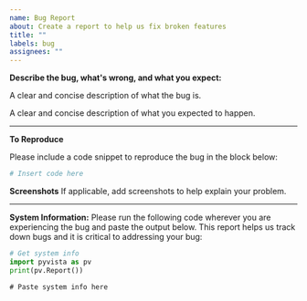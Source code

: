 ```yaml
---
name: Bug Report
about: Create a report to help us fix broken features
title: ""
labels: bug
assignees: ""
---
```


**Describe the bug, what's wrong, and what you expect:**

A clear and concise description of what the bug is.

A clear and concise description of what you expected to happen.

---

**To Reproduce**

Please include a code snippet to reproduce the bug in the block below:

```py
# Insert code here

```

**Screenshots**
If applicable, add screenshots to help explain your problem.

---

**System Information:**
Please run the following code wherever you are experiencing the bug and paste the output below. This report helps us track down bugs and it is critical to addressing your bug:

```py
# Get system info
import pyvista as pv
print(pv.Report())
```

```txt
# Paste system info here

```
